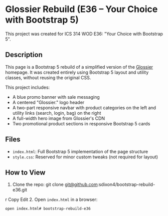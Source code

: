 # Glossier Rebuild (E36 – Your Choice with Bootstrap 5)

This project was created for ICS 314 WOD E36: "Your Choice with Bootstrap 5".

## Description

This page is a Bootstrap 5 rebuild of a simplified version of the [Glossier](https://www.glossier.com/) homepage. It was created entirely using Bootstrap 5 layout and utility classes, without reusing the original CSS.

This project includes:

- A blue promo banner with sale messaging
- A centered "Glossier." logo header
- A two-part responsive navbar with product categories on the left and utility links (search, login, bag) on the right
- A full-width hero image from Glossier's CDN
- Two promotional product sections in responsive Bootstrap 5 cards

## Files

- `index.html`: Full Bootstrap 5 implementation of the page structure
- `style.css`: Reserved for minor custom tweaks (not required for layout)

## How to View

1. Clone the repo:
git clone git@github.com:sdixon4/bootstrap-rebuild-e36.git

r
Copy
Edit
2. Open `index.html` in a browser:
```bash
open index.html# bootstrap-rebuild-e36
